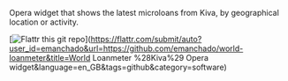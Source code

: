 Opera widget that shows the latest microloans from Kiva, by
geographical location or activity.

[![Flattr this git repo](http://api.flattr.com/button/flattr-badge-large.png)](https://flattr.com/submit/auto?user_id=emanchado&url=https://github.com/emanchado/world-loanmeter&title=World Loanmeter %28Kiva%29 Opera widget&language=en_GB&tags=github&category=software)
